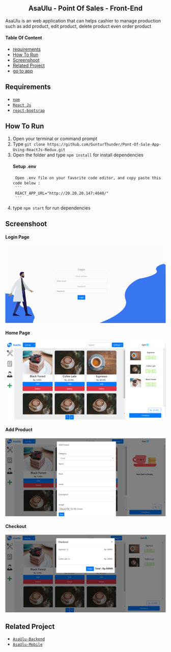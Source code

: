 <section id="home">
	
<h1 align="center">AsaUlu - Point Of Sales - Front-End</h1>

AsaUlu is an web application that can helps cashier to manage production such as add product, edit product, delete product even order product
</section>

#### Table Of Content
<div class="header">
	<ul>
		<li><a href="#requirements">requirements</a></li>
		<li><a href="#how-to-run">How To Run</a></li>
		<li><a href="#screenshoot">Screenshoot</a></li>
		<li><a href="#related-project">Related Project</a></li>
		<li class="app"><a href="http://bit.ly/hayuu-cafe" target="_blank">go to app</a></li>
	</ul>
</div>

<section id="requirements">
	
## Requirements
* [`npm`](https://www.npmjs.com/get-npm)
* [`React Js`](https://reactjs.org/docs/getting-started.html)
* [`react-bootsrap`](https://react-bootstrap.github.io)
</section>

<section id="how-to-run">
	
## How To Run
1. Open your terminal or command prompt
2. Type `git clone https://github.com/GunturThunder/Pont-Of-Sale-App-Using-ReactJs-Redux.git`
3. Open the folder and type `npm install` for install dependencies
	#### Setup .env
		Open .env file on your favorite code editor, and copy paste this code below :
		```
		REACT_APP_URL="http://20.20.20.147:4040/"
		```
4. type `npm start` for run dependencies
</section>

<section id="screenshoot">
	
## Screenshoot
<div class="demo">
    <div class="items">
    	<h4 class="title-demo">Login Page</h4>
		<img class="img-demo" src="https://github.com/GunturThunder/Pont-Of-Sale-App-Using-ReactJs-Redux/blob/master/portfolio-img/login.png?raw=true">  
    </div>
    <div class="items">
    	<h4 class="title-demo">Home Page</h4>
		<img class="img-demo" src="https://github.com/GunturThunder/Pont-Of-Sale-App-Using-ReactJs-Redux/blob/master/portfolio-img/home.png?raw=true">  
    </div>
    <div class="items">
    	<h4 class="title-demo">Add Product</h4>
		<img class="img-demo" src="https://github.com/GunturThunder/Pont-Of-Sale-App-Using-ReactJs-Redux/blob/master/portfolio-img/add%20product.png?raw=true">  
    </div>
    <div class="items">
    	<h4 class="title-demo">Checkout</h4>
		<img class="img-demo" src="https://github.com/GunturThunder/Pont-Of-Sale-App-Using-ReactJs-Redux/blob/master/portfolio-img/checkout.png?raw=true">  
    </div>
</div>
</section>

<section id="related-project">
	
## Related Project
* [`AsaUlu-Backend`](https://github.com/GunturThunder/Pont-Of-Sale-Appp-New.git)
* [`AsaUlu-Mobile`](https://github.com/GunturThunder/AsaUlu-App-With-ReactNative.git)
</section>
